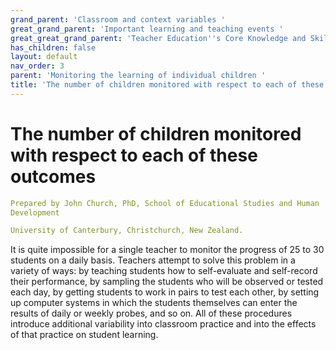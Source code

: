 ```yaml
---
grand_parent: 'Classroom and context variables '
great_grand_parent: 'Important learning and teaching events '
great_great_grand_parent: 'Teacher Education''s Core Knowledge and Skills.'
has_children: false
layout: default
nav_order: 3
parent: 'Monitoring the learning of individual children '
title: 'The number of children monitored with respect to each of these outcomes '
---
```

# The number of children monitored with respect to each of these outcomes


```yaml
Prepared by John Church, PhD, School of Educational Studies and Human
Development

University of Canterbury, Christchurch, New Zealand.
```


It is quite impossible for a single teacher to monitor the progress of
25 to 30 students on a daily basis. Teachers attempt to solve this
problem in a variety of ways: by teaching students how to self-evaluate
and self-record their performance, by sampling the students who will be
observed or tested each day, by getting students to work in pairs to
test each other, by setting up computer systems in which the students
themselves can enter the results of daily or weekly probes, and so on.
All of these procedures introduce additional variability into classroom
practice and into the effects of that practice on student learning.
